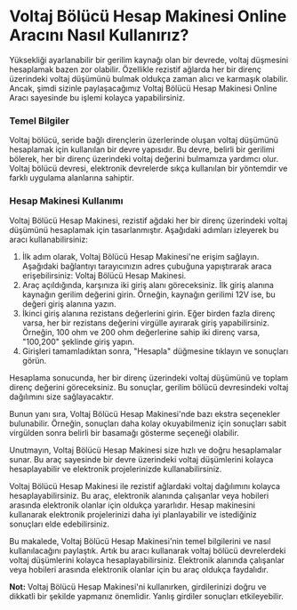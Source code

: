 Voltaj Bölücü Hesap Makinesi Online Aracını Nasıl Kullanırız?
=============================================================

Yüksekliği ayarlanabilir bir gerilim kaynağı olan bir devrede, voltaj düşmesini hesaplamak bazen zor olabilir. Özellikle rezistif ağlarda her bir direnç üzerindeki voltaj düşümünü bulmak oldukça zaman alıcı ve karmaşık olabilir. Ancak, şimdi sizinle paylaşacağımız Voltaj Bölücü Hesap Makinesi Online Aracı sayesinde bu işlemi kolayca yapabilirsiniz.

### Temel Bilgiler

Voltaj bölücü, seride bağlı dirençlerin üzerlerinde oluşan voltaj düşümünü hesaplamak için kullanılan bir devre yapısıdır. Bu devre, belirli bir gerilimi bölerek, her bir direnç üzerindeki voltaj değerini bulmamıza yardımcı olur. Voltaj bölücü devresi, elektronik devrelerde sıkça kullanılan bir yöntemdir ve farklı uygulama alanlarına sahiptir.

### Hesap Makinesi Kullanımı

Voltaj Bölücü Hesap Makinesi, rezistif ağdaki her bir direnç üzerindeki voltaj düşümünü hesaplamak için tasarlanmıştır. Aşağıdaki adımları izleyerek bu aracı kullanabilirsiniz:

1. İlk adım olarak, Voltaj Bölücü Hesap Makinesi'ne erişim sağlayın. Aşağıdaki bağlantıyı tarayıcınızın adres çubuğuna yapıştırarak araca erişebilirsiniz: Voltaj Bölücü Hesap Makinesi.
2. Araç açıldığında, karşınıza iki giriş alanı göreceksiniz. İlk giriş alanına kaynağın gerilim değerini girin. Örneğin, kaynağın gerilimi 12V ise, bu değeri giriş alanına yazın.
3. İkinci giriş alanına rezistans değerlerini girin. Eğer birden fazla direnç varsa, her bir rezistans değerini virgülle ayırarak giriş yapabilirsiniz. Örneğin, 100 ohm ve 200 ohm değerlerine sahip iki direnç varsa, "100,200" şeklinde giriş yapın.
4. Girişleri tamamladıktan sonra, "Hesapla" düğmesine tıklayın ve sonuçları görün.

Hesaplama sonucunda, her bir direnç üzerindeki voltaj düşümünü ve toplam direnç değerini göreceksiniz. Bu sonuçlar, gerilim bölücü devresindeki voltaj dağılımını size sağlayacaktır.

Bunun yanı sıra, Voltaj Bölücü Hesap Makinesi'nde bazı ekstra seçenekler bulunabilir. Örneğin, sonuçları daha kolay okuyabilmeniz için sonuçları sabit virgülden sonra belirli bir basamağı gösterme seçeneği olabilir.

Unutmayın, Voltaj Bölücü Hesap Makinesi size hızlı ve doğru hesaplamalar sunar. Bu araç sayesinde bir devre üzerindeki voltaj düşümlerini kolayca hesaplayabilir ve elektronik projelerinizde kullanabilirsiniz.

Voltaj Bölücü Hesap Makinesi ile rezistif ağlardaki voltaj dağılımını kolayca hesaplayabilirsiniz. Bu araç, elektronik alanında çalışanlar veya hobileri arasında elektronik olanlar için oldukça yararlıdır. Hesap makinesini kullanarak elektronik projelerinizi daha iyi planlayabilir ve istediğiniz sonuçları elde edebilirsiniz.

Bu makalede, Voltaj Bölücü Hesap Makinesi'nin temel bilgilerini ve nasıl kullanılacağını paylaştık. Artık bu aracı kullanarak voltaj bölücü devrelerdeki voltaj düşümlerini kolayca hesaplayabilirsiniz. Elektronik alanında çalışanlar veya hobileri arasında elektronik olanlar için bu araç oldukça faydalıdır.

**Not:** Voltaj Bölücü Hesap Makinesi'ni kullanırken, girdilerinizi doğru ve dikkatli bir şekilde yapmanız önemlidir. Yanlış girdiler sonuçları etkileyebilir.